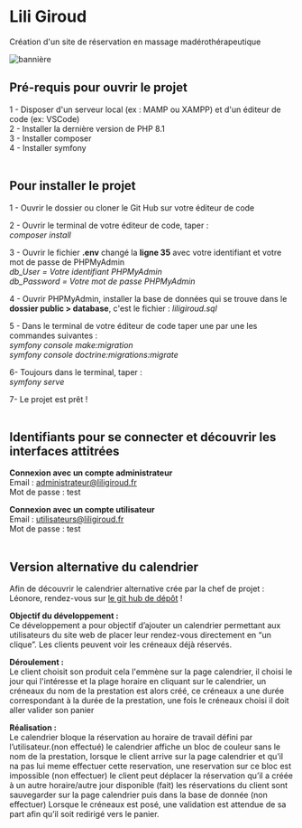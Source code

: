 # Lili Giroud 
Création d'un site de réservation en massage madérothérapeutique 
<br />

![bannière](https://user-images.githubusercontent.com/98737248/217847571-90405e58-9ae5-4018-955e-b3f1b41a9ab4.jpg)

## Pré-requis pour ouvrir le projet
1 - Disposer d'un serveur local (ex : MAMP ou XAMPP) et d'un éditeur de code (ex: VSCode) <br />
2 - Installer la dernière version de PHP 8.1 <br />
3 - Installer composer <br />
4 - Installer symfony   
<br />
## Pour installer le projet
1 - Ouvrir le dossier ou cloner le Git Hub sur votre éditeur de code

2 - Ouvrir le terminal de votre éditeur de code, taper : <br />
    *composer install* 

3 - Ouvrir le fichier __.env__ changé la __ligne 35__ avec votre identifiant et votre mot de passe de PHPMyAdmin <br />
    *db_User = Votre identifiant PHPMyAdmin* <br />
    *db_Password = Votre mot de passe PHPMyAdmin*

4 - Ouvrir PHPMyAdmin, installer la base de données qui se trouve dans le __dossier public > database__, c'est le fichier : *liligiroud.sql*   

5 - Dans le terminal de votre éditeur de code taper une par une les commandes suivantes : <br />
    *symfony console make:migration* <br />
    *symfony console doctrine:migrations:migrate*

6- Toujours dans le terminal, taper : <br />
    *symfony serve*

7- Le projet est prêt !     
<br />
## Identifiants pour se connecter et découvrir les interfaces attitrées
__Connexion avec un compte administrateur__ <br />
Email : administrateur@liligiroud.fr <br />
Mot de passe : test

__Connexion avec un compte utilisateur__ <br />
Email : utilisateurs@liligiroud.fr <br />
Mot de passe : test
<br />
<br />
## Version alternative du calendrier 
Afin de découvrir le calendrier alternative crée par la chef de projet : Léonore, rendez-vous sur [le git hub de dépôt](https://github.com/AlyciaBedel/CalendarLeonore.git) !

__Objectif du développement :__ <br /> 
Ce développement a pour objectif d’ajouter un calendrier permettant aux utilisateurs du site web de placer leur rendez-vous directement en “un clique”. Les clients peuvent voir les créneaux déjà réservés.

__Déroulement :__ <br /> 
Le client choisit son produit cela l'emmène sur la page calendrier, il choisi le jour qui l'intéresse et la plage horaire en cliquant sur le calendrier, un créneaux du nom de la prestation est alors créé, ce créneaux a une durée correspondant à la durée de la prestation, une fois le créneaux choisi il doit aller valider son panier

__Réalisation :__ <br />
Le calendrier bloque la réservation au horaire de travail défini par l’utilisateur.(non effectué)
le calendrier affiche un bloc de couleur sans le nom de la prestation, lorsque le client arrive sur la page calendrier et qu’il na pas lui meme effectuer cette reservation, une reservation sur ce bloc est impossible (non effectuer)
le client peut déplacer la réservation qu’il a créée à un autre horaire/autre jour disponible (fait)
les réservations du client sont sauvegarder sur la page calendrier puis dans la base de donnée (non effectuer)
Lorsque le créneaux est posé, une validation est attendue de sa part afin qu’il soit redirigé vers le panier.
